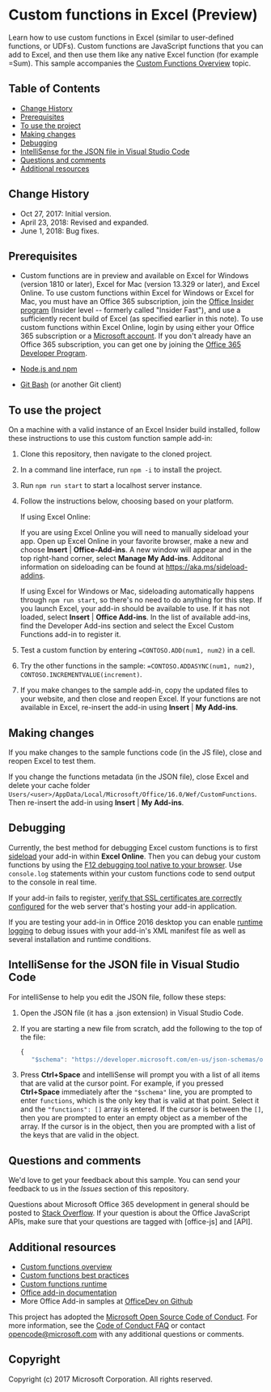 # Custom functions in Excel (Preview)

Learn how to use custom functions in Excel (similar to user-defined functions, or UDFs). Custom functions are JavaScript functions that you can add to Excel, and then use them like any native Excel function (for example =Sum). This sample accompanies the [Custom Functions Overview](https://docs.microsoft.com/office/dev/add-ins/excel/custom-functions-overview) topic.

## Table of Contents
* [Change History](#change-history)
* [Prerequisites](#prerequisites)
* [To use the project](#to-use-the-project)
* [Making changes](#making-changes)
* [Debugging](#debugging)
* [IntelliSense for the JSON file in Visual Studio Code](#intellisense-for-the-json-file-in-visual-studio-code)
* [Questions and comments](#questions-and-comments)
* [Additional resources](#additional-resources)

## Change History

* Oct 27, 2017: Initial version.
* April 23, 2018: Revised and expanded.
* June 1, 2018: Bug fixes.

## Prerequisites

* Custom functions are in preview and available on Excel for Windows (version 1810 or later), Excel for Mac (version 13.329 or later), and Excel Online. To use custom functions within Excel for Windows or Excel for Mac, you must have an Office 365 subscription, join the [Office Insider program](https://insider.office.com/) (Insider level -- formerly called "Insider Fast"), and use a sufficiently recent build of Excel (as specified earlier in this note). To use custom functions within Excel Online, login by using either your Office 365 subscription or a [Microsoft account](https://account.microsoft.com/account). If you don't already have an Office 365 subscription, you can get one by joining the [Office 365 Developer Program](https://developer.microsoft.com/en-us/office/dev-program).

* [Node.js and npm](https://nodejs.org/en/)

* [Git Bash](https://git-scm.com/downloads) (or another Git client)


## To use the project

On a machine with a valid instance of an Excel Insider build installed, follow these instructions to use this custom function sample add-in:

1. Clone this repository, then navigate to the cloned project. 
2. In a command line interface, run `npm -i` to install the project. 
3. Run `npm run start` to start a localhost server instance.  

4. Follow the instructions below, choosing based on your platform. 

	If using Excel Online: 

	If you are using Excel Online you will need to manually sideload your app. Open up Excel Online in your favorite browser, make a new and choose **Insert** | **Office-Add-ins**. A new window will appear and in the top right-hand corner, select **Manage My Add-ins**. Additonal information on sideloading can be found at <https://aka.ms/sideload-addins>.

	If using Excel for Windows or Mac, sideloading automatically happens through `npm run start`, so there's no need to do anything for this step. If you launch Excel, your add-in should be available to use. If it has not loaded, select **Insert** | **Office Add-ins**. In the list of available add-ins, find the Developer Add-ins section and select the Excel Custom Functions add-in to register it. 
	
5. Test a custom function by entering `=CONTOSO.ADD(num1, num2)` in a cell.
6. Try the other functions in the sample: `=CONTOSO.ADDASYNC(num1, num2)`, `CONTOSO.INCREMENTVALUE(increment)`.
7. If you make changes to the sample add-in, copy the updated files to your website, and then close and reopen Excel. If your functions are not available in Excel, re-insert the add-in using **Insert** | **My Add-ins**.

## Making changes
If you make changes to the sample functions code (in the JS file), close and reopen Excel to test them.

If you change the functions metadata (in the JSON file), close Excel and delete your cache folder `Users/<user>/AppData/Local/Microsoft/Office/16.0/Wef/CustomFunctions`. Then re-insert the add-in using **Insert** | **My Add-ins**.

## Debugging
Currently, the best method for debugging Excel custom functions is to first [sideload](https://docs.microsoft.com/office/dev/add-ins/testing/sideload-office-add-ins-for-testing) your add-in within **Excel Online**. Then you can debug your custom functions by using the [F12 debugging tool native to your browser](https://docs.microsoft.com/office/dev/add-ins/testing/debug-add-ins-in-office-online). Use `console.log` statements within your custom functions code to send output to the console in real time.

If your add-in fails to register, [verify that SSL certificates are correctly configured](https://github.com/OfficeDev/generator-office/blob/master/src/docs/ssl.md) for the web server that's hosting your add-in application.

If you are testing your add-in in Office 2016 desktop you can enable [runtime logging](https://docs.microsoft.com/office/dev/add-ins/testing/troubleshoot-manifest#use-runtime-logging-to-debug-your-add-in) to debug issues with your add-in's XML manifest file as well as several installation and runtime conditions.

## IntelliSense for the JSON file in Visual Studio Code	
For intelliSense to help you edit the JSON file, follow these steps:

1. Open the JSON file (it has a .json extension) in Visual Studio Code.	
2. If you are starting a new file from scratch, add the following to the top of the file:	
	
     ```js	
    {	
        "$schema": "https://developer.microsoft.com/en-us/json-schemas/office-js/custom-functions.schema.json",	
    ```	
3. Press **Ctrl+Space** and intelliSense will prompt you with a list of all items that are valid at the cursor point. For example, if you pressed **Ctrl+Space** immediately after the `"$schema"` line, you are prompted to enter `functions`, which is the only key that is valid at that point. Select it and the `"functions": []` array is entered. If the cursor is between the `[]`, then you are prompted to enter an empty object as a member of the array. If the cursor is in the object, then you are prompted with a list of the keys that are valid in the object.

## Questions and comments

We'd love to get your feedback about this sample. You can send your feedback to us in the *Issues* section of this repository.

Questions about Microsoft Office 365 development in general should be posted to [Stack Overflow](http://stackoverflow.com/questions/tagged/office-js+API). If your question is about the Office JavaScript APIs, make sure that your questions are tagged with [office-js] and [API].

## Additional resources

* [Custom functions overview](https://docs.microsoft.com/office/dev/add-ins/excel/custom-functions-overview)
* [Custom functions best practices](https://docs.microsoft.com/office/dev/add-ins/excel/custom-functions-best-practices)
* [Custom functions runtime](https://docs.microsoft.com/office/dev/add-ins/excel/custom-functions-runtime) 
* [Office add-in documentation](https://docs.microsoft.com/office/dev/add-ins/overview/office-add-ins)
* More Office Add-in samples at [OfficeDev on Github](https://github.com/officedev)

This project has adopted the [Microsoft Open Source Code of Conduct](https://opensource.microsoft.com/codeofconduct/). For more information, see the [Code of Conduct FAQ](https://opensource.microsoft.com/codeofconduct/faq/) or contact [opencode@microsoft.com](mailto:opencode@microsoft.com) with any additional questions or comments.

## Copyright
Copyright (c) 2017 Microsoft Corporation. All rights reserved.
